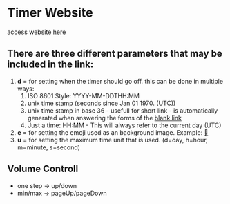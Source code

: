 # Timer Website
access website [here](https://7eter.github.io/cntdwn/)

## There are three different parameters that may be included in the link:
1. **d** = for setting when the timer should go off.
    this can be done in multiple ways:
    1. ISO 8601 Style: YYYY-MM-DDTHH:MM
    2. unix time stamp (seconds since Jan 01 1970. (UTC))
    3. unix time stamp in base 36 - usefull for short link - is automatically generated when answering the forms of the [blank link](https://7eter.github.io/cntdwn/)
    4. Just a time: HH:MM  -  This will always refer to the current day (UTC)
2. **e** = for setting the emoji used as an background image. Example:  [🥦](https://7eter.github.io/cntdwn/?d=16:20&e=🥦)
3. **u** = for setting the maximum time unit that is used. (d=day, h=hour, m=minute, s=second)

## Volume Controll
- one step -> up/down 
- min/max -> pageUp/pageDown